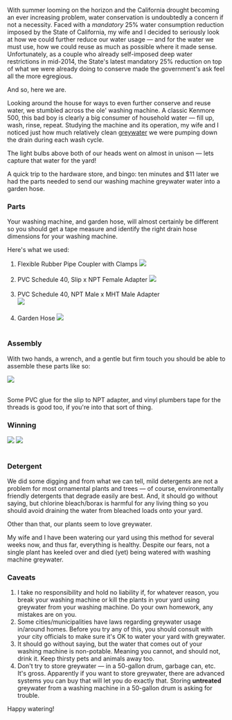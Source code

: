 With summer looming on the horizon and the California drought becoming an ever increasing problem, water conservation is undoubtedly a concern if not a necessity.  Faced with a *mandatory* 25% water consumption reduction imposed by the State of California, my wife and I decided to seriously look at how we could further reduce our water usage &mdash; and for the water we must use, how we could reuse as much as possible where it made sense.  Unfortunately, as a couple who already self-imposed deep water restrictions in mid-2014, the State's latest mandatory 25% reduction on top of what we were already doing to conserve made the government's ask feel all the more egregious.

And so, here we are.

Looking around the house for ways to even further conserve and reuse water, we stumbled across the ole' washing machine.  A classic Kenmore 500, this bad boy is clearly a big consumer of household water &mdash; fill up, wash, rinse, repeat.  Studying the machine and its operation, my wife and I noticed just how much relatively clean [greywater](http://en.wikipedia.org/wiki/Greywater) we were pumping down the drain during each wash cycle.

The light bulbs above both of our heads went on almost in unison &mdash; lets capture that water for the yard!

A quick trip to the hardware store, and bingo: ten minutes and $11 later we had the parts needed to send our washing machine greywater water into a garden hose.

### Parts

Your washing machine, and garden hose, will almost certainly be different so you should get a tape measure and identify the right drain hose dimensions for your washing machine.

Here's what we used:

1. Flexible Rubber Pipe Coupler with Clamps
<img src="https://raw.githubusercontent.com/markkolich/blog/master/content/static/entries/cadrought-washing-machine-drain-to-garden-hose/drain-part1.png"><br/><br/>
2. PVC Schedule 40, Slip x NPT Female Adapter
<img src="https://raw.githubusercontent.com/markkolich/blog/master/content/static/entries/cadrought-washing-machine-drain-to-garden-hose/drain-part2.png"><br/><br/>
3. PVC Schedule 40, NPT Male x MHT Male Adapter
<br/><img src="https://raw.githubusercontent.com/markkolich/blog/master/content/static/entries/cadrought-washing-machine-drain-to-garden-hose/drain-part3.png"><br/><br/>
4. Garden Hose
<img src="https://raw.githubusercontent.com/markkolich/blog/master/content/static/entries/cadrought-washing-machine-drain-to-garden-hose/drain-part4.png"><br/><br/>

### Assembly

With two hands, a wrench, and a gentle but firm touch you should be able to assemble these parts like so:

<img src="https://raw.githubusercontent.com/markkolich/blog/master/content/static/entries/cadrought-washing-machine-drain-to-garden-hose/drain-winning-arrows.png"><br/><br/>

Some PVC glue for the slip to NPT adapter, and vinyl plumbers tape for the threads is good too, if you're into that sort of thing.

### Winning

<img src="https://raw.githubusercontent.com/markkolich/blog/master/content/static/entries/cadrought-washing-machine-drain-to-garden-hose/assembly-2.png"> <img src="https://raw.githubusercontent.com/markkolich/blog/master/content/static/entries/cadrought-washing-machine-drain-to-garden-hose/assembly-3.png"><br/><br/>

### Detergent

We did some digging and from what we can tell, mild detergents are not a problem for most ornamental plants and trees &mdash; of course, environmentally friendly detergents that degrade easily are best.  And, it should go without saying, but chlorine bleach/borax is harmful for any living thing so you should avoid draining the water from bleached loads onto your yard.

Other than that, our plants seem to love greywater.

My wife and I have been watering our yard using this method for several weeks now, and thus far, everything is healthy.  Despite our fears, not a single plant has keeled over and died (yet) being watered with washing machine greywater. 

### Caveats

1. I take no responsibility and hold no liability if, for whatever reason, you break your washing machine or kill the plants in your yard using greywater from your washing machine.  Do your own homework, any mistakes are on you.
2. Some cities/municipalities have laws regarding greywater usage in/around homes.  Before you try any of this, you should consult with your city officials to make sure it's OK to water your yard with greywater.
3. It should go without saying, but the water that comes out of your washing machine is non-potable.  Meaning you cannot, and should not, drink it.  Keep thirsty pets and animals away too.
4. Don't try to store greywater &mdash; in a 50-gallon drum, garbage can, etc.  It's gross.  Apparently if you want to store greywater, there are advanced systems you can buy that will let you do exactly that.  Storing **untreated** greywater from a washing machine in a 50-gallon drum is asking for trouble. 

Happy watering!